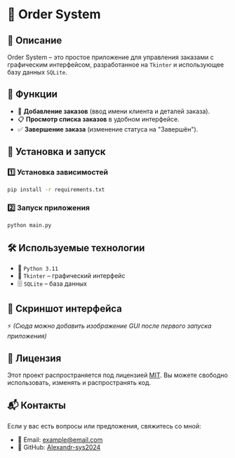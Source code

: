 # 🛒 Order System

## 📌 Описание
Order System – это простое приложение для управления заказами с графическим интерфейсом, разработанное на `Tkinter` и использующее базу данных `SQLite`.

## 🔧 Функции
- 📌 **Добавление заказов** (ввод имени клиента и деталей заказа).
- 📋 **Просмотр списка заказов** в удобном интерфейсе.
- ✅ **Завершение заказа** (изменение статуса на "Завершён").

## 🚀 Установка и запуск
### 1️⃣ Установка зависимостей
```bash
pip install -r requirements.txt
```
### 2️⃣ Запуск приложения
```bash
python main.py
```

## 🛠 Используемые технологии
- 🐍 `Python 3.11`
- 🎨 `Tkinter` – графический интерфейс
- 🗄 `SQLite` – база данных

## 📸 Скриншот интерфейса
⚡ *(Сюда можно добавить изображение GUI после первого запуска приложения)*

## 📜 Лицензия
Этот проект распространяется под лицензией [MIT](LICENSE). Вы можете свободно использовать, изменять и распространять код.

## 📬 Контакты
Если у вас есть вопросы или предложения, свяжитесь со мной:
- 📧 Email: example@email.com
- 💼 GitHub: [Alexandr-sys2024](https://github.com/Alexandr-sys2024)

